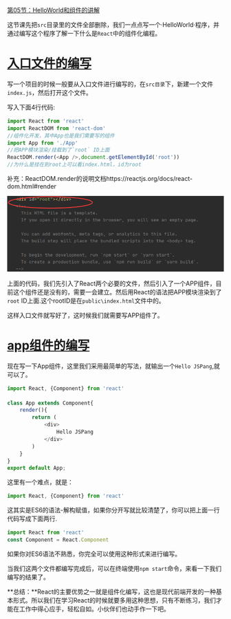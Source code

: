 [第05节：HelloWorld和组件的讲解](https://jspang.com/detailed?id=46#toc220)

这节课先把`src`目录里的文件全部删除，我们一点点写一个·HelloWorld·程序，并通过编写这个程序了解一下什么是`React`中的组件化编程。

# [入口文件的编写](https://jspang.com/detailed?id=46#toc321)

写一个项目的时候一般要从入口文件进行编写的，在`src目录`下，新建一个文件`index.js`，然后打开这个文件。

写入下面4行代码:

```javascript
import React from 'react'
import ReactDOM from 'react-dom'
//组件化开发，其中App也是我们需要写的组件
import App from './App'
//把APP模块渲染/挂载到了`root` ID上面
ReactDOM.render(<App />,document.getElementById('root'))
//为什么是挂在到root上可以看index.html，id为root
```

补充：ReactDOM.render的说明文档https://reactjs.org/docs/react-dom.html#render

![image-20201115090127221](05HelloWorld和组件的讲解.assets/image-20201115090127221.png)

上面的代码，我们先引入了React两个必要的文件，然后引入了一个APP组件，目前这个组件还是没有的，需要一会建立。然后用React的语法把APP模块渲染到了`root` ID上面.这个rootID是在`public\index.html`文件中的。

这样入口文件就写好了，这时候我们就需要写APP组件了。

# [app组件的编写](https://jspang.com/detailed?id=46#toc322)

现在写一下App组件，这里我们采用最简单的写法，就输出一个`Hello JSPang`,就可以了。

```javascript
import React, {Component} from 'react'

class App extends Component{
    render(){
        return (
            <div>
                Hello JSPang
            </div>
        )
    }
}
export default App;
```

这里有一个难点，就是：

```javascript
import React, {Component} from 'react'
```

这其实是ES6的语法-解构赋值，如果你分开写就比较清楚了，你可以把上面一行代码写成下面两行.

```javascript
import React from 'react'
const Component = React.Component
```

如果你对ES6语法不熟悉，你完全可以使用这种形式来进行编写。

当我们这两个文件都编写完成后，可以在终端使用`npm start`命令，来看一下我们编写的结果了。

**总结：**React的主要优势之一就是组件化编写，这也是现代前端开发的一种基本形式。所以我们在学习React的时候就要多用这种思想，只有不断练习，我们才能在工作中得心应手，轻松自如。小伙伴们也动手作一下吧。